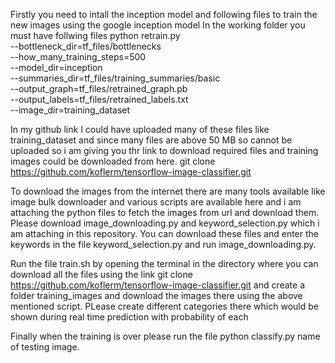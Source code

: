 Firstly you need to intall the inception model and following files to train the new images using the google inception model
In the working folder you must have follwing files
python retrain.py \
  --bottleneck_dir=tf_files/bottlenecks \
  --how_many_training_steps=500 \
  --model_dir=inception \
  --summaries_dir=tf_files/training_summaries/basic \
  --output_graph=tf_files/retrained_graph.pb \
  --output_labels=tf_files/retrained_labels.txt \
  --image_dir=training_dataset
  
  In my github link I could have uploaded many of these files like training_dataset and since many files are above 50 MB so cannot be uploaded so i am giving you thr link to download required files and training images could be downloaded from here.
  git clone https://github.com/koflerm/tensorflow-image-classifier.git

To download the images from the internet there are many tools available like image bulk downloader and various scripts are available here and i am attaching the python files to fetch the images from url and download them. Please download image_downloading.py and keyword_selection.py which i am attaching in this repository. You can download these files and enter the keywords in the file keyword_selection.py and run image_downloading.py.

Run the file train.sh by opening the terminal in the directory where you can download all the files using the link git clone https://github.com/koflerm/tensorflow-image-classifier.git and create a folder training_images and download the images there using the above mentioned script. PLease create different categories there which would be shown during real time prediction with probability of each

Finally when the training is over please run the file python classify.py name of testing image.
